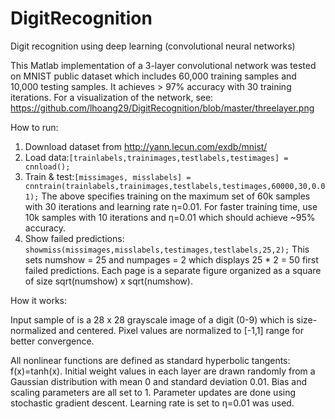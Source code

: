 DigitRecognition
================

Digit recognition using deep learning (convolutional neural networks)

This Matlab implementation of a 3-layer convolutional network was tested on MNIST public dataset which includes 60,000 training samples and 10,000 testing samples. It achieves > 97% accuracy with 30 training iterations. For a visualization of the network, see: https://github.com/lhoang29/DigitRecognition/blob/master/threelayer.png

How to run:

1. Download dataset from http://yann.lecun.com/exdb/mnist/
2. Load data:`[trainlabels,trainimages,testlabels,testimages] = cnnload();`
3. Train & test:`[missimages, misslabels] = cnntrain(trainlabels,trainimages,testlabels,testimages,60000,30,0.01);`
The above specifies training on the maximum set of 60k samples with 30 iterations and learning rate η=0.01. For faster training time, use 10k samples with 10 iterations and η=0.01 which should achieve ~95% accuracy.
4. Show failed predictions: `showmiss(missimages,misslabels,testimages,testlabels,25,2);`
This sets numshow = 25 and numpages = 2 which displays 25 * 2 = 50 first failed predictions.
Each page is a separate figure organized as a square of size sqrt(numshow) x sqrt(numshow).

How it works:

Input sample of is a 28 x 28 grayscale image of a digit (0-9) which is size-normalized and centered. Pixel values are normalized to [-1,1] range for better convergence.

All nonlinear functions are defined as standard hyperbolic tangents: f(x)=tanh(x). Initial weight values in each layer are drawn randomly from a Gaussian distribution with mean 0 and standard deviation 0.01. Bias and scaling parameters are all set to 1. Parameter updates are done using stochastic gradient descent. Learning rate is set to η=0.01 was used.

